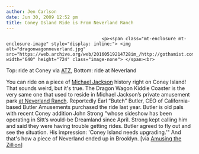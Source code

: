 ```yaml
---
author: Jen Carlson
date: Jun 30, 2009 12:52 pm
title: Coney Island Ride is From Neverland Ranch
---
```


	
										<p><span class="mt-enclosure mt-enclosure-image" style="display: inline;"> <img alt="dragonwagonneverland.jpg" src="https://web.archive.org/web/20160519214728im_/http://gothamist.com/attachments/arts_jen/dragonwagonneverland.jpg" width="640" height="724" class="image-none"> </span><br>
<span class="photo_caption">Top: ride at Coney via <a href="https://web.archive.org/web/20160519214728/http://amusingthezillion.com/2009/06/30/calif-carnival-sends-rides-to-coney-island-including-one-from-michael-jacksons-neverland-ranch/">ATZ</a>, Bottom: ride at Neverland</span></p>

<p>You can ride on a piece of <a href="https://web.archive.org/web/20160519214728/http://gothamist.com/tags/michaeljackson">Michael Jackson</a> history right on Coney Island! That sounds weird, but it&apos;s true. The Dragon Wagon Kiddie Coaster is the very same one that used to reside in Michael Jackson&#x2019;s private amusement park <a href="https://web.archive.org/web/20160519214728/http://www.rcdb.com/de/ig4322.htm?picture=1">at Neverland Ranch</a>. Reportedly Earl &#x201C;Butch&#x201D; Butler, CEO of California-based Butler Amusements purchased the ride last year. Butler is old pals with recent Coney addition John Strong &quot;whose sideshow has been operating in Sitt&#x2019;s would-be Dreamland since April. Strong kept calling him and said they were having trouble getting rides. Butler agreed to fly out and see the situation. His impression: &apos;Coney Island needs upgrading.&apos;&quot; And that&apos;s how a piece of Neverland ended up in Brooklyn. [via <a href="https://web.archive.org/web/20160519214728/http://amusingthezillion.com/2009/06/30/calif-carnival-sends-rides-to-coney-island-including-one-from-michael-jacksons-neverland-ranch/">Amusing the Zillion</a>]</p>					
										
									
				